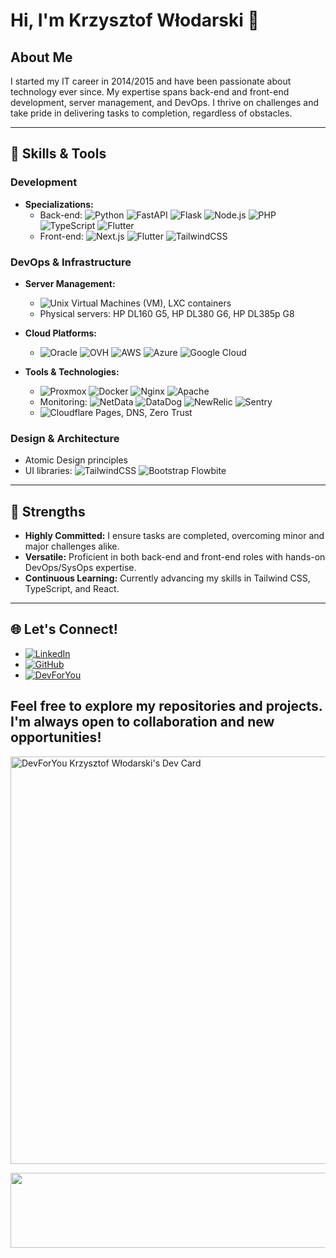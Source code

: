 # Hi, I'm Krzysztof Włodarski 👋

## About Me

I started my IT career in 2014/2015 and have been passionate about technology ever since. My expertise spans back-end and front-end development, server management, and DevOps. I thrive on challenges and take pride in delivering tasks to completion, regardless of obstacles.

---

## 🚀 Skills & Tools

### Development
- **Specializations:**
    - Back-end: ![Python](https://img.shields.io/badge/-Python-3776AB?style=flat-square&logo=python&logoColor=white) ![FastAPI](https://img.shields.io/badge/-FastAPI-009688?style=flat-square&logo=fastapi&logoColor=white) ![Flask](https://img.shields.io/badge/-Flask-000000?style=flat-square&logo=flask&logoColor=white) ![Node.js](https://img.shields.io/badge/-Node.js-339933?style=flat-square&logo=Node.js&logoColor=white) ![PHP](https://img.shields.io/badge/-PHP-777BB4?style=flat-square&logo=php&logoColor=white) ![TypeScript](https://img.shields.io/badge/-TypeScript-3178C6?style=flat-square&logo=typescript&logoColor=white) ![Flutter](https://img.shields.io/badge/-Flutter-02569B?style=flat-square&logo=flutter&logoColor=white)
    - Front-end: ![Next.js](https://img.shields.io/badge/-Next.js-000000?style=flat-square&logo=next.js&logoColor=white) ![Flutter](https://img.shields.io/badge/-Flutter-02569B?style=flat-square&logo=flutter&logoColor=white) ![TailwindCSS](https://img.shields.io/badge/-TailwindCSS-06B6D4?style=flat-square&logo=tailwindcss&logoColor=white)

### DevOps & Infrastructure
- **Server Management:**
    - ![Unix](https://img.shields.io/badge/-Unix-FCC624?style=flat-square&logo=linux&logoColor=black) Virtual Machines (VM), LXC containers
    - Physical servers: HP DL160 G5, HP DL380 G6, HP DL385p G8

- **Cloud Platforms:**
    - ![Oracle](https://img.shields.io/badge/-Oracle-F80000?style=flat-square&logo=oracle&logoColor=white) ![OVH](https://img.shields.io/badge/-OVH-123F6D?style=flat-square&logo=ovh&logoColor=white) ![AWS](https://img.shields.io/badge/-AWS-232F3E?style=flat-square&logo=amazon-aws&logoColor=white) ![Azure](https://img.shields.io/badge/-Azure-0078D4?style=flat-square&logo=microsoft-azure&logoColor=white) ![Google Cloud](https://img.shields.io/badge/-Google%20Cloud-4285F4?style=flat-square&logo=google-cloud&logoColor=white)

- **Tools & Technologies:**
    - ![Proxmox](https://img.shields.io/badge/-Proxmox-E57000?style=flat-square&logo=proxmox&logoColor=white) ![Docker](https://img.shields.io/badge/-Docker-2496ED?style=flat-square&logo=docker&logoColor=white) ![Nginx](https://img.shields.io/badge/-Nginx-009639?style=flat-square&logo=nginx&logoColor=white) ![Apache](https://img.shields.io/badge/-Apache-D22128?style=flat-square&logo=apache&logoColor=white)
    - Monitoring: ![NetData](https://img.shields.io/badge/-NetData-00C957?style=flat-square&logo=netdata&logoColor=white) ![DataDog](https://img.shields.io/badge/-Datadog-632CA6?style=flat-square&logo=datadog&logoColor=white) ![NewRelic](https://img.shields.io/badge/-New%20Relic-008C99?style=flat-square&logo=new-relic&logoColor=white) ![Sentry](https://img.shields.io/badge/-Sentry-362D59?style=flat-square&logo=sentry&logoColor=white)
    - ![Cloudflare](https://img.shields.io/badge/-Cloudflare-F38020?style=flat-square&logo=cloudflare&logoColor=white) Pages, DNS, Zero Trust

### Design & Architecture
- Atomic Design principles
- UI libraries: ![TailwindCSS](https://img.shields.io/badge/-TailwindCSS-06B6D4?style=flat-square&logo=tailwindcss&logoColor=white) ![Bootstrap](https://img.shields.io/badge/-Bootstrap-7952B3?style=flat-square&logo=bootstrap&logoColor=white) Flowbite

---

## 💪 Strengths

- **Highly Committed:** I ensure tasks are completed, overcoming minor and major challenges alike.
- **Versatile:** Proficient in both back-end and front-end roles with hands-on DevOps/SysOps expertise.
- **Continuous Learning:** Currently advancing my skills in Tailwind CSS, TypeScript, and React.

---

## 🌐 Let's Connect!
- [![LinkedIn](https://img.shields.io/badge/-LinkedIn-0A66C2?style=flat-square&logo=linkedin&logoColor=white)](https://www.linkedin.com/in/krzysztof-włodarski)
- [![GitHub](https://img.shields.io/badge/-GitHub-181717?style=flat-square&logo=github&logoColor=white)](https://github.com/Ziut3k-dev)
- [![DevForYou](https://img.shields.io/badge/-DevForYou-1A1A1A?style=flat-square&logo=dev.to&logoColor=white)](https://devforyou.pl)

Feel free to explore my repositories and projects. I'm always open to collaboration and new opportunities!
---

<a href="https://app.daily.dev/kychuwwk"><img src="https://api.daily.dev/devcards/v2/u2lW8m7uiETrzwj1cFGs1.png?type=wide&r=3iw" width="652" alt="DevForYou Krzysztof Włodarski's Dev Card"/></a>


<a href="https://github.com/devxb/gitanimals">
  <img
    src="https://render.gitanimals.org/lines/Ziut3k-dev?pet-id=656806623466603709"
    width="600"
    height="120"
  />
</a>
